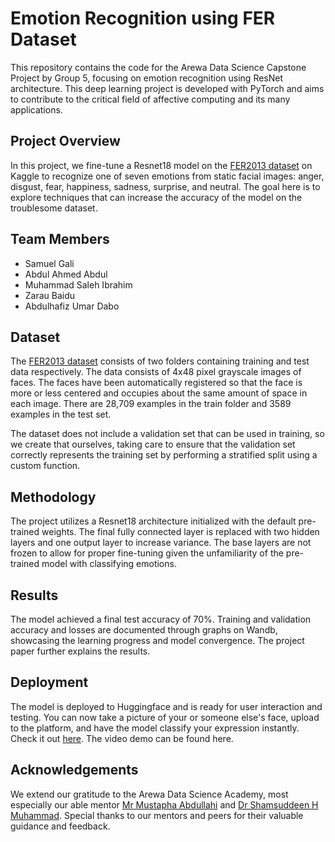 # Emotion Recognition using FER Dataset

This repository contains the code for the Arewa Data Science Capstone Project by Group 5, focusing on emotion recognition using ResNet architecture. This deep learning project is developed with PyTorch and aims to contribute to the critical field of affective computing and its many applications.



## Project Overview

In this project, we fine-tune a Resnet18 model on the [FER2013 dataset](https://www.kaggle.com/datasets/msambare/fer2013) on Kaggle to recognize one of seven emotions from static facial images: anger, disgust, fear, happiness, sadness, surprise, and neutral. The goal here is to explore techniques that can increase the accuracy of the model on the troublesome dataset.


## Team Members
- Samuel Gali
- Abdul Ahmed Abdul 
- Muhammad Saleh Ibrahim
- Zarau Baidu
- Abdulhafiz Umar Dabo


## Dataset
The [FER2013 dataset](https://www.kaggle.com/datasets/msambare/fer2013) consists of two folders containing training and test data respectively. The data consists of 4x48 pixel grayscale images of faces. The faces have been automatically registered so that the face is more or less centered and occupies about the same amount of space in each image. There are 28,709 examples in the train folder and 3589 examples in the test set.

The dataset does not include a validation set that can be used in training, so we create that ourselves, taking care to ensure that the validation set correctly represents the training set by performing a stratified split using a custom function.


## Methodology

The project utilizes a Resnet18 architecture initialized with the default pre-trained weights. The final fully connected layer is replaced with two hidden layers and one output layer to increase variance. The base layers are not frozen to allow for proper fine-tuning given the unfamiliarity of the pre-trained model with classifying emotions.

## Results

The model achieved a final test accuracy of 70%. Training and validation accuracy and losses are documented through graphs on Wandb, showcasing the learning progress and model convergence. The project paper further explains the results.

## Deployment

The model is deployed to Huggingface and is ready for user interaction and testing. You can now take a picture of your or someone else's face, upload to the platform, and have the model classify your expression instantly. Check it out [here](https://huggingface.co/spaces/lazymonster/facial-emotion-recognition). The video demo can be found here.

## Acknowledgements

We extend our gratitude to the Arewa Data Science Academy, most especially our able mentor [Mr Mustapha Abdullahi](https://www.mustaphaabdullahi.com/) and [Dr Shamsuddeen H Muhammad](https://shmuhammadd.github.io/). Special thanks to our mentors and peers for their valuable guidance and feedback.